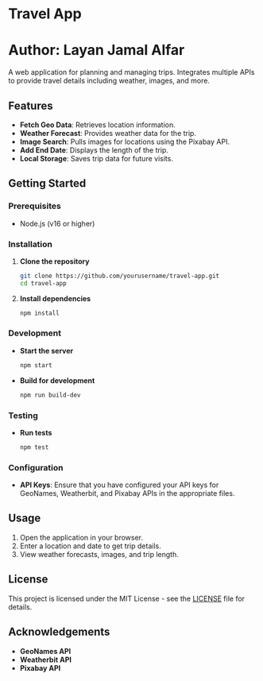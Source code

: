 # Travel App
# Author: Layan Jamal Alfar

A web application for planning and managing trips. Integrates multiple APIs to provide travel details including weather, images, and more.

## Features

- **Fetch Geo Data**: Retrieves location information.
- **Weather Forecast**: Provides weather data for the trip.
- **Image Search**: Pulls images for locations using the Pixabay API.
- **Add End Date**: Displays the length of the trip.
- **Local Storage**: Saves trip data for future visits.

## Getting Started

### Prerequisites

- Node.js (v16 or higher)

### Installation

1. **Clone the repository**

    ```bash
    git clone https://github.com/yourusername/travel-app.git
    cd travel-app
    ```

2. **Install dependencies**

    ```bash
    npm install
    ```

### Development

- **Start the server**

    ```bash
    npm start
    ```

- **Build for development**

    ```bash
    npm run build-dev
    ```

### Testing

- **Run tests**

    ```bash
    npm test
    ```

### Configuration

- **API Keys**: Ensure that you have configured your API keys for GeoNames, Weatherbit, and Pixabay APIs in the appropriate files.

## Usage

1. Open the application in your browser.
2. Enter a location and date to get trip details.
3. View weather forecasts, images, and trip length.

## License

This project is licensed under the MIT License - see the [LICENSE](LICENSE) file for details.

## Acknowledgements

- **GeoNames API**
- **Weatherbit API**
- **Pixabay API**

